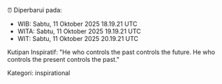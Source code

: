 ⏰ Diperbarui pada:
- WIB: Sabtu, 11 Oktober 2025 18.19.21 UTC
- WITA: Sabtu, 11 Oktober 2025 19.19.21 UTC
- WIT: Sabtu, 11 Oktober 2025 20.19.21 UTC

Kutipan Inspiratif:
"He who controls the past controls the future. He who controls the present controls the past."


Kategori: inspirational

